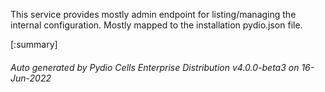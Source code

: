 






This service provides mostly admin endpoint for listing/managing the internal configuration. Mostly mapped to the installation pydio.json file.

[:summary]

###### Auto generated by Pydio Cells Enterprise Distribution v4.0.0-beta3 on 16-Jun-2022
